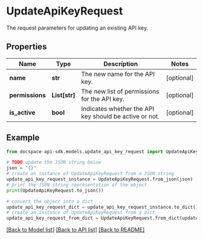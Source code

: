 # UpdateApiKeyRequest
The request parameters for updating an existing API key.

## Properties

Name | Type | Description | Notes
------------ | ------------- | ------------- | -------------
**name** | **str** | The new name for the API key. | [optional] 
**permissions** | **List[str]** | The new list of permissions for the API key. | [optional] 
**is_active** | **bool** | Indicates whether the API key should be active or not. | [optional] 

## Example

```python
from docspace-api-sdk.models.update_api_key_request import UpdateApiKeyRequest

# TODO update the JSON string below
json = "{}"
# create an instance of UpdateApiKeyRequest from a JSON string
update_api_key_request_instance = UpdateApiKeyRequest.from_json(json)
# print the JSON string representation of the object
print(UpdateApiKeyRequest.to_json())

# convert the object into a dict
update_api_key_request_dict = update_api_key_request_instance.to_dict()
# create an instance of UpdateApiKeyRequest from a dict
update_api_key_request_from_dict = UpdateApiKeyRequest.from_dict(update_api_key_request_dict)
```
[[Back to Model list]](../README.md#documentation-for-models) [[Back to API list]](../README.md#documentation-for-api-endpoints) [[Back to README]](../README.md)



